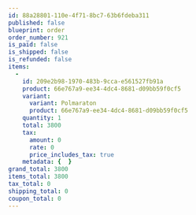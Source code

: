 ```yaml
---
id: 88a28801-110e-4f71-8bc7-63b6fdeba311
published: false
blueprint: order
order_number: 921
is_paid: false
is_shipped: false
is_refunded: false
items:
  -
    id: 209e2b98-1970-483b-9cca-e561527fb91a
    product: 66e767a9-ee34-4dc4-8681-d09bb59f0cf5
    variant:
      variant: Polmaraton
      product: 66e767a9-ee34-4dc4-8681-d09bb59f0cf5
    quantity: 1
    total: 3800
    tax:
      amount: 0
      rate: 0
      price_includes_tax: true
    metadata: {  }
grand_total: 3800
items_total: 3800
tax_total: 0
shipping_total: 0
coupon_total: 0
---
```

